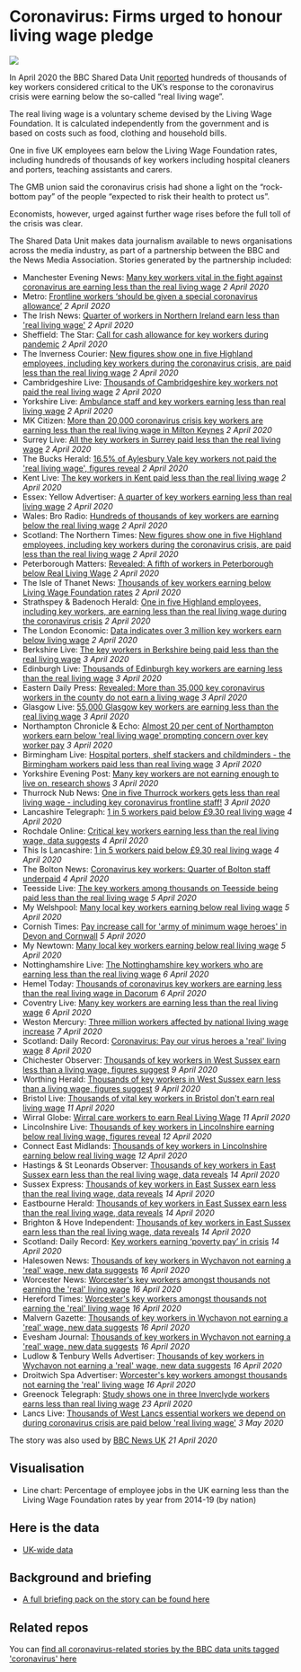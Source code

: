 # Coronavirus: Firms urged to honour living wage pledge

![](https://ichef.bbci.co.uk/news/660/cpsprodpb/3320/production/_111488031_mediaitem99685142.jpg)

In April 2020 the BBC Shared Data Unit [reported](https://www.bbc.co.uk/news/uk-england-52110652) hundreds of thousands of key workers considered critical to the UK’s response to the coronavirus crisis were earning below the so-called “real living wage”.

The real living wage is a voluntary scheme devised by the Living Wage Foundation.  It is calculated independently from the government and is based on costs such as food, clothing and household bills. 

One in five UK employees earn below the Living Wage Foundation rates, including hundreds of thousands of key workers including hospital cleaners and porters, teaching assistants and carers.

The GMB union said the coronavirus crisis had shone a light on the “rock-bottom pay” of the people “expected to risk their health to protect us”. 

Economists, however, urged against further wage rises before the full toll of the crisis was clear.  

The Shared Data Unit makes data journalism available to news organisations across the media industry, as part of a partnership between the BBC and the News Media Association. Stories generated by the partnership included:

* Manchester Evening News: [Many key workers vital in the fight against coronavirus are earning less than the real living wage](https://www.manchestereveningnews.co.uk/news/greater-manchester-news/many-key-workers-vital-fight-18029086) *2 April 2020*
* Metro: [Frontline workers ‘should be given a special coronavirus allowance’](https://metro.co.uk/2020/04/02/frontline-workers-given-special-coronavirus-allowance-12496379/) *2 April 2020*
* The Irish News: [Quarter of workers in Northern Ireland earn less than 'real living wage'](https://www.irishnews.com/news/council/2020/04/02/news/quarter-of-workers-in-northern-ireland-earn-less-than-real-living-wage--1887905/) *2 April 2020*
* Sheffield: The Star: [Call for cash allowance for key workers during pandemic](https://www.thestar.co.uk/health/call-cash-allowance-key-workers-during-pandemic-2526526) *2 April 2020*
* The Inverness Courier: [New figures show one in five Highland employees, including key workers during the coronavirus crisis, are paid less than the real living wage](https://www.inverness-courier.co.uk/news/one-in-five-highland-employees-paid-less-than-the-real-living-wage-195575/) *2 April 2020*
* Cambridgeshire Live: [Thousands of Cambridgeshire key workers not paid the real living wage](https://www.cambridge-news.co.uk/news/local-news/thousands-cambridgeshire-key-workers-not-18031979) *2 April 2020*
* Yorkshire Live: [Ambulance staff and key workers earning less than real living wage](https://www.examinerlive.co.uk/news/west-yorkshire-news/ambulance-staff-key-workers-earning-18029736) *2 April 2020*
* MK Citizen: [More than 20,000 coronavirus crisis key workers are earning less than the real living wage in Milton Keynes](https://www.miltonkeynes.co.uk/health/coronavirus/more-20000-coronavirus-crisis-key-workers-are-earning-less-real-living-wage-milton-keynes-2527113) *2 April 2020*
* Surrey Live: [All the key workers in Surrey paid less than the real living wage](https://www.getsurrey.co.uk/news/surrey-news/key-workers-surrey-paid-less-18033278) *2 April 2020*
* The Bucks Herald: [16.5% of Aylesbury Vale key workers not paid the 'real living wage', figures reveal](https://www.bucksherald.co.uk/news/people/165-aylesbury-vale-key-workers-not-paid-real-living-wage-figures-reveal-2527376) *2 April 2020*
* Kent Live: [The key workers in Kent paid less than the real living wage](https://www.kentlive.news/news/kent-news/key-workers-kent-paid-less-4014497) *2 April 2020*
* Essex: Yellow Advertiser: [A quarter of key workers earning less than real living wage](https://www.yellowad.co.uk/a-quarter-of-key-workers-earning-less-than-real-living-wage/) *2 April 2020*
* Wales: Bro Radio: [Hundreds of thousands of key workers are earning below the real living wage](https://broradio.fm/local-news/hundreds-of-thousands-of-key-workers-are-earning-below-the-real-living-wage/) *2 April 2020*
* Scotland: The Northern Times: [New figures show one in five Highland employees, including key workers during the coronavirus crisis, are paid less than the real living wage](https://www.northern-times.co.uk/news/one-in-five-highland-employees-paid-less-than-the-real-living-wage-195603/) *2 April 2020*
* Peterborough Matters: [Revealed: A fifth of workers in Peterborough below Real Living Wage](https://www.peterboroughmatters.co.uk/coronavirus-covid-19-local-news/revealed-a-fifth-of-workers-in-peterborough-below-real-living-wage-4001) *2 April 2020*
* The Isle of Thanet News: [Thousands of key workers earning below Living Wage Foundation rates](https://theisleofthanetnews.com/2020/04/02/thousands-of-key-workers-earning-below-living-wage-foundation-rates/) *2 April 2020*
* Strathspey & Badenoch Herald: [One in five Highland employees, including key workers, are earning less than the real living wage during the coronavirus crisis](https://www.strathspey-herald.co.uk/news/one-in-five-highland-employees-paid-less-than-the-real-living-wage-195598/) *2 April 2020*
* The London Economic: [Data indicates over 3 million key workers earn below living wage](https://www.thelondoneconomic.com/news/data-indicates-over-3-million-key-workers-earn-below-living-wage/02/04/) *2 April 2020*
* Berkshire Live: [The key workers in Berkshire being paid less than the real living wage](https://www.getreading.co.uk/news/reading-berkshire-news/key-workers-berkshire-being-paid-18033345) *3 April 2020*
* Edinburgh Live: [Thousands of Edinburgh key workers are earning less than the real living wage](https://www.edinburghlive.co.uk/news/edinburgh-news/thousands-edinburgh-key-workers-earning-18035655) *3 April 2020*
* Eastern Daily Press: [Revealed: More than 35,000 key coronavirus workers in the county do not earn a living wage](https://www.edp24.co.uk/news/health/35-000-key-workers-in-norfolk-not-on-living-wage-1-6592826) *3 April 2020*
* Glasgow Live: [55,000 Glasgow key workers are earning less than the real living wage](https://www.glasgowlive.co.uk/news/glasgow-news/key-workers-glasgow-living-wage-18033526) *3 April 2020*
* Northampton Chronicle & Echo: [Almost 20 per cent of Northampton workers earn below 'real living wage' prompting concern over key worker pay](https://www.northamptonchron.co.uk/news/people/almost-20-cent-northampton-workers-earn-below-real-living-wage-prompting-concern-over-key-worker-pay-2527568) *3 April 2020*
* Birmingham Live: [Hospital porters, shelf stackers and childminders - the Birmingham workers paid less than real living wage](https://www.birminghammail.co.uk/news/midlands-news/hospital-porters-shelf-stackers-childminders-18029517) *3 April 2020*
* Yorkshire Evening Post: [Many key workers are not earning enough to live on, research shows](https://www.yorkshireeveningpost.co.uk/health/coronavirus/many-key-workers-are-not-earning-enough-live-research-shows-2527578) *3 April 2020*
* Thurrock Nub News: [One in five Thurrock workers gets less than real living wage - including key coronavirus frontline staff!](https://thurrock.nub.news/n/one-in-five-thurrock-workers-gets-less-than-real-living-wage---including-key-coronavirus-frontline-staff) *3 April 2020*
* Lancashire Telegraph: [1 in 5 workers paid below £9.30 real living wage](https://www.lancashiretelegraph.co.uk/news/18358206.1-5-workers-paid-9-30-real-living-wage/) *4 April 2020*
* Rochdale Online: [Critical key workers earning less than the real living wage, data suggests](http://rochdaleonline.co.uk/news-features/2/news-headlines/133708/critical-key-workers-earning-less-than-the-real-living-wage-data-suggests) *4 April 2020*
* This Is Lancashire: [1 in 5 workers paid below £9.30 real living wage](https://www.thisislancashire.co.uk/news/18358206.1-5-workers-paid-9-30-real-living-wage/) *4 April 2020*
* The Bolton News: [Coronavirus key workers: Quarter of Bolton staff underpaid](https://www.theboltonnews.co.uk/news/18358120.coronavirus-key-workers-quarter-bolton-staff-underpaid/) *4 April 2020*
* Teesside Live: [The key workers among thousands on Teesside being paid less than the real living wage](https://www.gazettelive.co.uk/news/teesside-news/key-workers-among-thousands-teesside-18040712) *5 April 2020*
* My Welshpool: [Many local key workers earning below real living wage](http://www.mywelshpool.co.uk/viewerheadline/ArticleId/18544) *5 April 2020*
* Cornish Times: [Pay increase call for 'army of minimum wage heroes' in Devon and Cornwall](https://www.cornish-times.co.uk/article.cfm?id=126841&headline=Pay%20increase%20call%20for%20%27army%20of%20minimum%20wage%20heroes%27%20in%20Devon%20and%20Cornwall&sectionIs=news&searchyear=2020) *5 April 2020*
* My Newtown: [Many local key workers earning below real living wage](http://www.mynewtown.co.uk/viewernews/ArticleId/16077) *5 April 2020*
* Nottinghamshire Live: [The Nottinghamshire key workers who are earning less than the real living wage](https://www.nottinghampost.com/news/nottingham-news/nottinghamshire-key-workers-who-earning-4021817) *6 April 2020*
* Hemel Today: [Thousands of coronavirus key workers are earning less than the real living wage in Dacorum](https://www.hemeltoday.co.uk/health/coronavirus/thousands-coronavirus-key-workers-are-earning-less-real-living-wage-dacorum-2530425) *6 April 2020*
* Coventry Live: [Many key workers are earning less than the real living wage](https://www.coventrytelegraph.net/news/coventry-news/many-key-workers-earning-less-18030031) *6 April 2020*
* Weston Mercury: [Three million workers affected by national living wage increase](https://www.thewestonmercury.co.uk/news/workers-receive-pay-rise-1-6595226) *7 April 2020*
* Scotland: Daily Record: [Coronavirus: Pay our virus heroes a 'real' living wage](https://www.dailyrecord.co.uk/news/local-news/coronavirus-pay-virus-heroes-real-21832283) *8 April 2020*
* Chichester Observer: [Thousands of key workers in West Sussex earn less than a living wage, figures suggest](https://www.chichester.co.uk/business/thousands-key-workers-west-sussex-earn-less-living-wage-figures-suggest-2534680) *9 April 2020*
* Worthing Herald: [Thousands of key workers in West Sussex earn less than a living wage, figures suggest](https://www.worthingherald.co.uk/business/thousands-key-workers-west-sussex-earn-less-living-wage-figures-suggest-2534680) *9 April 2020*
* Bristol Live: [Thousands of vital key workers in Bristol don't earn real living wage](https://www.bristolpost.co.uk/news/bristol-news/key-workers-real-living-wage-4023279) *11 April 2020*
* Wirral Globe: [Wirral care workers to earn Real Living Wage](https://www.wirralglobe.co.uk/news/18373714.heading/) *11 April 2020*
* Lincolnshire Live: [Thousands of key workers in Lincolnshire earning below real living wage, figures reveal](https://www.lincolnshirelive.co.uk/news/local-news/real-living-wage-lincolnshire-workers-4014600) *12 April 2020*
* Connect East Midlands: [Thousands of key workers in Lincolnshire earning below real living wage](https://connecteastmidlands.co.uk/2020/04/12/thousands-of-key-workers-in-lincolnshire-earning-below-real-living-wage/) *12 April 2020*
* Hastings & St Leonards Observer: [Thousands of key workers in East Sussex earn less than the real living wage, data reveals](https://www.hastingsobserver.co.uk/news/people/thousands-key-workers-east-sussex-earn-less-real-living-wage-data-reveals-2537945) *14 April 2020*
* Sussex Express: [Thousands of key workers in East Sussex earn less than the real living wage, data reveals](https://www.sussexexpress.co.uk/news/people/thousands-key-workers-east-sussex-earn-less-real-living-wage-data-reveals-2537945) *14 April 2020*
* Eastbourne Herald: [Thousands of key workers in East Sussex earn less than the real living wage, data reveals](https://www.eastbourneherald.co.uk/news/people/thousands-key-workers-east-sussex-earn-less-real-living-wage-data-reveals-2537945) *14 April 2020*
* Brighton & Hove Independent: [Thousands of key workers in East Sussex earn less than the real living wage, data reveals](https://www.brightonandhoveindependent.co.uk/news/people/thousands-key-workers-east-sussex-earn-less-real-living-wage-data-reveals-2537945) *14 April 2020*
* Scotland: Daily Record: [Key workers earning ‘poverty pay’ in crisis](https://www.dailyrecord.co.uk/news/local-news/key-workers-earning-poverty-pay-21863190) *14 April 2020*
* Halesowen News: [Thousands of key workers in Wychavon not earning a 'real' wage, new data suggests](https://www.halesowennews.co.uk/news/regional/18383059.thousands-key-workers-wychavon-not-earning-real-wage-new-data-suggests/) *16 April 2020*
* Worcester News: [Worcester's key workers amongst thousands not earning the 'real' living wage](https://www.worcesternews.co.uk/news/18383082.worcesters-key-workers-amongst-thousands-not-earning-real-living-wage/) *16 April 2020*
* Hereford Times: [Worcester's key workers amongst thousands not earning the 'real' living wage](https://www.herefordtimes.com/news/regional/18383082.worcesters-key-workers-amongst-thousands-not-earning-real-living-wage/) *16 April 2020*
* Malvern Gazette: [Thousands of key workers in Wychavon not earning a 'real' wage, new data suggests](https://www.malverngazette.co.uk/news/regional/18383059.thousands-key-workers-wychavon-not-earning-real-wage-new-data-suggests/) *16 April 2020*
* Evesham Journal: [Thousands of key workers in Wychavon not earning a 'real' wage, new data suggests](https://www.eveshamjournal.co.uk/news/18383059.thousands-key-workers-wychavon-not-earning-real-wage-new-data-suggests/) *16 April 2020*
* Ludlow & Tenbury Wells Advertiser: [Thousands of key workers in Wychavon not earning a 'real' wage, new data suggests](https://www.ludlowadvertiser.co.uk/news/regional/18383059.thousands-key-workers-wychavon-not-earning-real-wage-new-data-suggests/) *16 April 2020*
* Droitwich Spa Advertiser: [Worcester's key workers amongst thousands not earning the 'real' living wage](https://www.droitwichadvertiser.co.uk/news/worcester_news/18383082.worcesters-key-workers-amongst-thousands-not-earning-real-living-wage/) *16 April 2020*
* Greenock Telegraph: [Study shows one in three Inverclyde workers earns less than real living wage](https://www.greenocktelegraph.co.uk/news/18393661.one-three-earn-real-living-wage/) *23 April 2020*
* Lancs Live: [Thousands of West Lancs essential workers we depend on during coronavirus crisis are paid below 'real living wage'](https://www.lancs.live/news/lancashire-news/thousands-west-lancs-essential-workers-18190841) *3 May 2020*

The story was also used by [BBC News UK](https://www.bbc.co.uk/news/uk-52312038#) *21 April 2020*

## Visualisation

* Line chart: Percentage of employee jobs in the UK earning less than the Living Wage Foundation rates by year from 2014-19 (by nation)

## Here is the data 

* [UK-wide data](https://drive.google.com/file/d/1225U31o3PGMihEKwYoCTvPF7V-ciBlV0/view)

## Background and briefing

* [A full briefing pack on the story can be found here](https://docs.google.com/document/d/1XplHb6ZJrEK0RAV9A6FnTFs6FysbQRiAbJqg-sJ1r5A/edit#heading=h.z6ne0og04bp5)

## Related repos

You can [find all coronavirus-related stories by the BBC data units tagged 'coronavirus' here](https://github.com/search?q=topic%3Acoronavirus+org%3ABBC-Data-Unit&type=Repositories)
